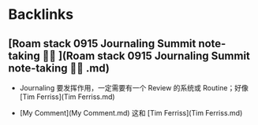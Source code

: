 
# Backlinks
## [Roam stack 0915 Journaling Summit note-taking 🏄‍♀️ ](Roam stack 0915 Journaling Summit note-taking 🏄‍♀️ .md)
- Journaling 要发挥作用，一定需要有一个 Review 的系统或 Routine；好像[Tim Ferriss](Tim Ferriss.md)

- [My Comment](My Comment.md) 这和 [Tim Ferriss](Tim Ferriss.md)

